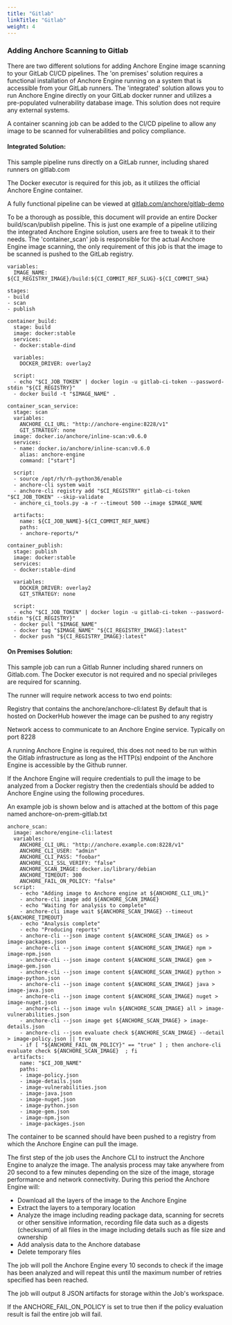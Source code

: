 ```yaml
---
title: "Gitlab"
linkTitle: "Gitlab"
weight: 4
---
```


### Adding Anchore Scanning to Gitlab

There are two different solutions for adding Anchore Engine image scanning to your GitLab CI/CD pipelines. The 'on premises' solution requires a functional installation of Anchore Engine running on a system that is accessible from your GitLab runners. The 'integrated' solution allows you to run Anchore Engine directly on your GitLab docker runner and utilizes a pre-populated vulnerability database image. This solution does not require any external systems. 

A container scanning job can be added to the CI/CD pipeline to allow any image to be scanned for vulnerabilities and policy compliance.

#### Integrated Solution:

This sample pipeline runs directly on a GitLab runner, including shared runners on gitlab.com

The Docker executor is required for this job, as it utilizes the official Anchore Engine container.

A fully functional pipeline can be viewed at [gitlab.com/anchore/gitlab-demo](https://gitlab.com/anchore/gitlab-demo/blob/master/.gitlab-ci.yml)

To be a thorough as possible, this document will provide an entire Docker build/scan/publish pipeline. This is just one example of a pipeline utilizing the integrated Anchore Engine solution, users are free to tweak it to their needs. The 'container_scan' job is responsible for the actual Anchore Engine image scanning, the only requirement of this job is that the image to be scanned is pushed to the GitLab registry. 

```
variables:
  IMAGE_NAME: ${CI_REGISTRY_IMAGE}/build:${CI_COMMIT_REF_SLUG}-${CI_COMMIT_SHA}

stages:
- build
- scan
- publish

container_build:
  stage: build
  image: docker:stable
  services:
  - docker:stable-dind

  variables:
    DOCKER_DRIVER: overlay2

  script:
  - echo "$CI_JOB_TOKEN" | docker login -u gitlab-ci-token --password-stdin "${CI_REGISTRY}"
  - docker build -t "$IMAGE_NAME" .

container_scan_service:
  stage: scan
  variables:
    ANCHORE_CLI_URL: "http://anchore-engine:8228/v1"
    GIT_STRATEGY: none
  image: docker.io/anchore/inline-scan:v0.6.0
  services:
  - name: docker.io/anchore/inline-scan:v0.6.0
    alias: anchore-engine
    command: ["start"]

  script:
  - source /opt/rh/rh-python36/enable
  - anchore-cli system wait
  - anchore-cli registry add "$CI_REGISTRY" gitlab-ci-token "$CI_JOB_TOKEN" --skip-validate 
  - anchore_ci_tools.py -a -r --timeout 500 --image $IMAGE_NAME

  artifacts:
    name: ${CI_JOB_NAME}-${CI_COMMIT_REF_NAME}
    paths:
    - anchore-reports/*

container_publish:
  stage: publish
  image: docker:stable
  services:
  - docker:stable-dind

  variables:
    DOCKER_DRIVER: overlay2
    GIT_STRATEGY: none

  script:
  - echo "$CI_JOB_TOKEN" | docker login -u gitlab-ci-token --password-stdin "${CI_REGISTRY}"
  - docker pull "$IMAGE_NAME"
  - docker tag "$IMAGE_NAME" "${CI_REGISTRY_IMAGE}:latest"
  - docker push "${CI_REGISTRY_IMAGE}:latest"
```

#### On Premises Solution:

This sample job can run a Gitlab Runner including shared runners on Gitlab.com.
The Docker executor is not required and no special privileges are required for scanning.

The runner will require network access to two end points:

Registry that contains the anchore/anchore-cli:latest
By default that is hosted on DockerHub however the image can be pushed to any registry

Network access to communicate to an Anchore Engine service. Typically on port 8228

A running Anchore Engine is required, this does not need to be run within the Gitlab infrastructure as long as the HTTP(s) endpoint of the Anchore Engine is accessible by the Github runner.

If the Anchore Engine will require credentials to pull the image to be analyzed from a Docker registry then the credentials should be added to Anchore Engine using the following procedures.

An example job is shown below and is attached at the bottom of this page named anchore-on-prem-gitlab.txt

```
anchore_scan:
  image: anchore/engine-cli:latest
  variables:
    ANCHORE_CLI_URL: "http://anchore.example.com:8228/v1"
    ANCHORE_CLI_USER: "admin"
    ANCHORE_CLI_PASS: "foobar"
    ANCHORE_CLI_SSL_VERIFY: "false"
    ANCHORE_SCAN_IMAGE: docker.io/library/debian
    ANCHORE_TIMEOUT: 300
    ANCHORE_FAIL_ON_POLICY: "false"
  script:
    - echo "Adding image to Anchore engine at ${ANCHORE_CLI_URL}"
    - anchore-cli image add ${ANCHORE_SCAN_IMAGE}
    - echo "Waiting for analysis to complete"
    - anchore-cli image wait ${ANCHORE_SCAN_IMAGE} --timeout ${ANCHORE_TIMEOUT}
    - echo "Analysis complete"
    - echo "Producing reports"
    - anchore-cli --json image content ${ANCHORE_SCAN_IMAGE} os > image-packages.json
    - anchore-cli --json image content ${ANCHORE_SCAN_IMAGE} npm > image-npm.json
    - anchore-cli --json image content ${ANCHORE_SCAN_IMAGE} gem > image-gem.json
    - anchore-cli --json image content ${ANCHORE_SCAN_IMAGE} python > image-python.json
    - anchore-cli --json image content ${ANCHORE_SCAN_IMAGE} java > image-java.json
    - anchore-cli --json image content ${ANCHORE_SCAN_IMAGE} nuget > image-nuget.json    
    - anchore-cli --json image vuln ${ANCHORE_SCAN_IMAGE} all > image-vulnerabilities.json
    - anchore-cli --json image get ${ANCHORE_SCAN_IMAGE} > image-details.json
    - anchore-cli --json evaluate check ${ANCHORE_SCAN_IMAGE} --detail > image-policy.json || true
    - if [ "${ANCHORE_FAIL_ON_POLICY}" == "true" ] ; then anchore-cli evaluate check ${ANCHORE_SCAN_IMAGE}  ; fi 
  artifacts:
    name: "$CI_JOB_NAME"
    paths:
    - image-policy.json
    - image-details.json
    - image-vulnerabilities.json
    - image-java.json
    - image-nuget.json    
    - image-python.json
    - image-gem.json
    - image-npm.json
    - image-packages.json
```

The container to be scanned should have been pushed to a registry from which the Anchore Engine can pull the image.

The first step of the job uses the Anchore CLI to instruct the Anchore Engine to analyze the image. The analysis process may take anywhere from 20 second to a few minutes depending on the size of the image, storage performance and network connectivity. During this period the Anchore Engine will:

- Download all the layers of the image to the Anchore Engine
- Extract the layers to a temporary location
- Analyze the image including reading package data, scanning for secrets or other sensitive information,  recording file data such as a digests (checksum) of all files in the image including details such as file size and ownership
- Add analysis data to the Anchore database
- Delete temporary files

The job will poll the Anchore Engine every 10 seconds to check if the image has been analyzed and will repeat this until the maximum number of retries specified has been reached.

The job will output 8 JSON artifacts for storage within the Job's workspace.

If the ANCHORE_FAIL_ON_POLICY is set to true then if the policy evaluation result is fail the entire job will fail.
